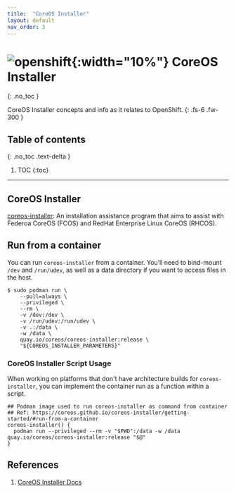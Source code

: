 ```yaml
---
title:  "CoreOS Installer"
layout: default
nav_order: 3
---
```


# ![openshift](https://github.com/natemollica-nm/devops/assets/57850649/34711e45-1e7f-40d6-a900-309195d4a26f){:width="10%"} CoreOS Installer
{: .no_toc }

CoreOS Installer concepts and info as it relates to OpenShift.
{: .fs-6 .fw-300 }

## Table of contents
{: .no_toc .text-delta }

1. TOC
{:toc}

---

## CoreOS Installer

[coreos-installer][coreos-installer]: An installation assistance program that aims to assist with
Federoa CoreOS (FCOS) and RedHat Enterprise Linux CoreOS (RHCOS).


## Run from a container

You can run `coreos-installer` from a container. You’ll need to bind-mount `/dev` and `/run/udev`, 
as well as a data directory if you want to access files in the host. 

```shell
$ sudo podman run \
    --pull=always \
    --privileged \
    --rm \
    -v /dev:/dev \
    -v /run/udev:/run/udev \
    -v .:/data \
    -w /data \
    quay.io/coreos/coreos-installer:release \
    "${COREOS_INSTALLER_PARAMETERS}"
```

### CoreOS Installer Script Usage

When working on platforms that don't have architecture builds for `coreos-installer`, you can
implement the container run as a function within a script.

```shell
## Podman image used to run coreos-installer as command from container
## Ref: https://coreos.github.io/coreos-installer/getting-started/#run-from-a-container
coreos-installer() {
  podman run --privileged --rm -v "$PWD":/data -w /data quay.io/coreos/coreos-installer:release "$@"
}
```


## References

1. [CoreOS Installer Docs][coreos-installer]


[coreos-installer]: https://coreos.github.io/coreos-installer/